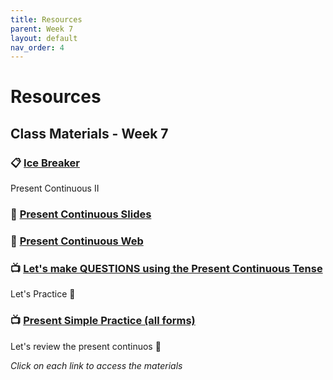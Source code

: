 ```yaml
---
title: Resources
parent: Week 7
layout: default
nav_order: 4
---
```

# Resources

## Class Materials - Week 7

### 📋 [Ice Breaker](https://wordwall.net/es/resource/29454881/ingl%c3%a9s/present-continuous-ii)
Present Continuous II

### 🤔 [Present Continuous Slides](https://www.canva.com/design/DAG15hMJn8s/JEjWp6Dy4f891x7ID6nCTA/edit?utm_content=DAG15hMJn8s&utm_campaign=designshare&utm_medium=link2&utm_source=sharebutton)

### 🤔 [Present Continuous Web](https://www.gramatica-inglesa.com/es/temas/tiempos-verbales/present-continuous)

### 📺 [Let's make QUESTIONS using the Present Continuous Tense](https://wordwall.net/es/resource/33416555/ingl%c3%a9s/lets-make-questions-using-the-present-continuous-tense)
Let's Practice 👀

### 📺 [Present Simple Practice (all forms)](https://wordwall.net/es/resource/75203232/ingl%c3%a9s/present-simple-practice-all-forms)
Let's review the present continuos 👀


*Click on each link to access the materials*

